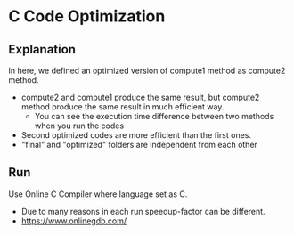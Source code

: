 # C Code Optimization

## Explanation

In here, we defined an optimized version of compute1 method as compute2 method. 
- compute2 and compute1 produce the same result, but compute2 method produce the same result in much efficient way.
    - You can see the execution time difference between two methods when you run the codes
- Second optimized codes are more efficient than the first ones.
- "final" and "optimized" folders are independent from each other

## Run

Use Online C Compiler where language set as C. 
- Due to many reasons in each run speedup-factor can be different.
- https://www.onlinegdb.com/


